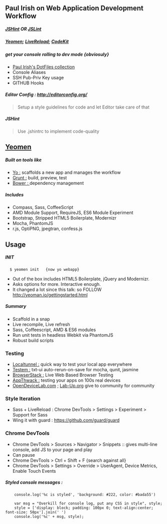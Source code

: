 ## Paul Irish on Web Application Development Workflow

#####  [JSHint](http://www.jshint.com/) OR [JSLint](http://www.jslint.com/)
##### [Yeomen](http://yeoman.io/); [LiveReload](http://livereload.com/); [CodeKit](http://incident57.com/codekit/)

##### get your console rolling to dev mode {obviosuly}
*  [Paul Irish's DotFiles collection](https://github.com/paulirish/dotfiles)
*  Console Aliases
*  SSH Pub-Priv Key usage
*  GITHUB Hooks

##### Editor Config : http://editorconfig.org/
>  Setup a style guidelines for code and let Editor take care of that

##### JSHint
>  Use .jshintrc to implement code-quality


## [Yeomen](https://github.com/yeoman/yeoman)

##### Built on tools like
*  [Yo    :](https://github.com/yeoman/yo) scaffolds a new app and manages the workflow
*  [Grunt :](http://gruntjs.com/) build, preview, test
*  [Bower : ](http://twitter.github.com/bower) dependency management

##### Includes
*  Compass, Sass, CoffeeScript
*  AMD Module Support, RequireJS, ES6 Module Experiment
*  Bootstrap, Stripped HTML5 Boilerplate, Modernizr
*  Mocha, PhantomJS
*  r.js, OptiPNG, jpegtran, confess.js


## Usage

##### INIT
      $ yeomen init   {now yo webapp}

*  Out of the box includes HTML5 Boilerplate, jQuery and Modernizr.
*  Asks options for more. Interactive enough.
*  It changed a lot since this talk: so FOLLOW http://yeoman.io/gettingstarted.html

##### Summary
*  Scaffold in a snap
*  Live recompile, Live refresh
*  Sass, Coffeescript, AMD & ES6 modules
*  Run unit tests in headless Webkit via PhantomJS
*  Robust build scripts

### Testing
* [Localtunnel :](http://progrium.com/localtunnel)  quick way to test your local app everywhere
* [Testem :](https://github.com/airportyh/testem) txt-ui auto-rerun-on-save for mocha, qunit, jasmine
* [BrowserStack :](http://www.browserstack.com/) Live Web Based Browser Testing
* [AppThwack :](https://appthwack.com/) testing your apps on 100s real devices
* [OpenDeviceLab.com](http://opendevicelab.com/)  ; [Lab-Up.org](http://lab-up.org/) give to community for community

### Style Iteration
* Sass + LiveReload : Chrome DevTools > Settings > Experiment > Support for Sass
* Wing it with guard : https://github.com/guard/guard

### Chrome DevTools
* Chrome DevTools > Sources > Navigator > Snippets :: gives multi-line console, add JS to your page and play
* Can pause
* Chrome DevTools > Ctrl + Shift + F {search against all}
* Chrome DevTools > Settings > Override > UserAgent, Device Metrics, Enable Touch Events

##### Styled console messages :

```
    console.log('%c is styled', 'background: #222, color: #bada55')
```
 
```
    var msg = "Overkill for console log, put any CSS in style", style;
    style = ['display: block; padding: 100px 0; text-align:center; font-size: 50px'].join(' ')
    console.log('%c' + msg, style);
```
